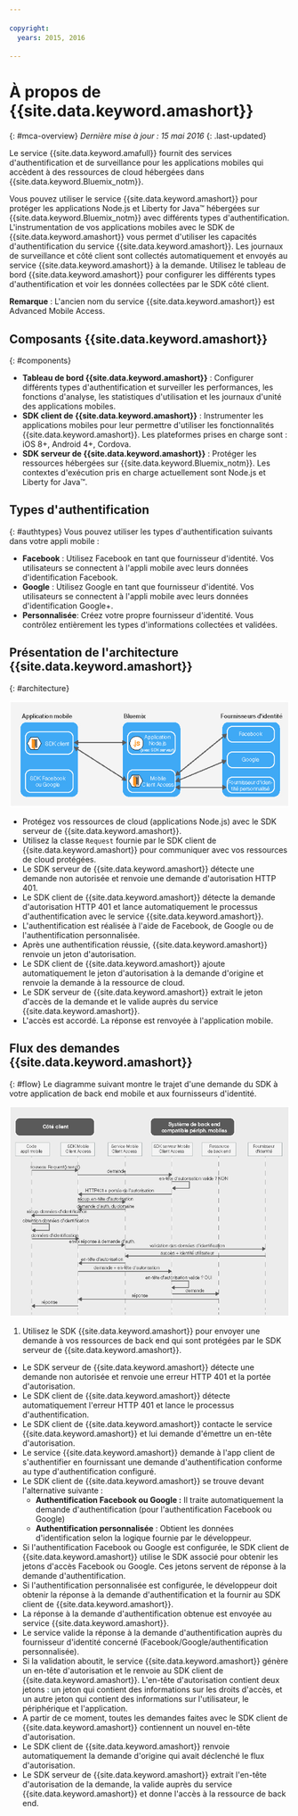 ```yaml
---

copyright:
  years: 2015, 2016

---
```


# À propos de {{site.data.keyword.amashort}}
{: #mca-overview}
*Dernière mise à jour : 15 mai 2016*
{: .last-updated}

Le service {{site.data.keyword.amafull}} fournit des services d'authentification et de surveillance pour les applications mobiles qui accèdent à des ressources de cloud hébergées dans {{site.data.keyword.Bluemix_notm}}.

Vous pouvez utiliser le service {{site.data.keyword.amashort}} pour protéger les applications Node.js et Liberty for Java&trade; hébergées sur {{site.data.keyword.Bluemix_notm}} avec différents types d'authentification. L'instrumentation de vos applications mobiles avec le SDK de {{site.data.keyword.amashort}} vous permet d'utiliser les capacités d'authentification du service {{site.data.keyword.amashort}}. Les journaux de surveillance et côté client sont collectés automatiquement et envoyés au service {{site.data.keyword.amashort}} à la demande. Utilisez le tableau de bord {{site.data.keyword.amashort}} pour configurer les différents types d'authentification et voir les données collectées par le SDK côté client.

**Remarque** : L'ancien nom du service {{site.data.keyword.amashort}} est Advanced Mobile Access.

## Composants {{site.data.keyword.amashort}}
{: #components}

* **Tableau de bord {{site.data.keyword.amashort}}** : Configurer différents types d'authentification et surveiller les performances, les fonctions d'analyse, les statistiques d'utilisation et les journaux d'unité des applications mobiles.
* **SDK client de {{site.data.keyword.amashort}}** : Instrumenter les applications mobiles pour leur permettre d'utiliser les fonctionnalités {{site.data.keyword.amashort}}. Les plateformes prises en charge sont : iOS 8+, Android 4+, Cordova.
* **SDK serveur de {{site.data.keyword.amashort}}** : Protéger les ressources hébergées sur {{site.data.keyword.Bluemix_notm}}. Les contextes d'exécution pris en charge actuellement sont Node.js et Liberty for Java&trade;.

## Types d'authentification
{: #authtypes}
Vous pouvez utiliser les types d'authentification suivants dans votre appli mobile :
* **Facebook** : Utilisez Facebook en tant que fournisseur d'identité. Vos utilisateurs se connectent à l'appli mobile avec leurs données d'identification Facebook.
* **Google** : Utilisez Google en tant que fournisseur d'identité. Vos utilisateurs se connectent à l'appli mobile avec leurs données d'identification Google+.
* **Personnalisée**: Créez votre propre fournisseur d'identité. Vous contrôlez entièrement les types d'informations collectées et validées.

## Présentation de l'architecture {{site.data.keyword.amashort}}
{: #architecture}

![image](images/mca-overview.jpg)

* Protégez vos ressources de cloud (applications Node.js) avec le SDK serveur de {{site.data.keyword.amashort}}.
* Utilisez la classe `Request` fournie par le SDK client de {{site.data.keyword.amashort}} pour communiquer avec vos ressources de cloud protégées.
* Le SDK serveur de {{site.data.keyword.amashort}} détecte une demande non autorisée et renvoie une demande d'autorisation HTTP 401.
* Le SDK client de {{site.data.keyword.amashort}} détecte la demande d'autorisation HTTP 401 et lance automatiquement le processus d'authentification avec le service  {{site.data.keyword.amashort}}.
* L'authentification est réalisée à l'aide de Facebook, de Google ou de l'authentification personnalisée.
* Après une authentification réussie, {{site.data.keyword.amashort}} renvoie un jeton d'autorisation.
* Le SDK client de {{site.data.keyword.amashort}} ajoute automatiquement le jeton d'autorisation à la demande d'origine et renvoie la demande à la ressource de cloud.
* Le SDK serveur de {{site.data.keyword.amashort}} extrait le jeton d'accès de la demande et le valide auprès du service {{site.data.keyword.amashort}}.
* L'accès est accordé.  La réponse est renvoyée à l'application mobile.

## Flux des demandes {{site.data.keyword.amashort}}
{: #flow}
Le diagramme suivant montre le trajet d'une demande du SDK à votre application de back end mobile et aux fournisseurs d'identité.

![image](images/mca-sequence-overview.jpg)

1. Utilisez le SDK {{site.data.keyword.amashort}} pour envoyer une demande à vos ressources de back end qui sont protégées par le SDK serveur de {{site.data.keyword.amashort}}.
* Le SDK serveur de {{site.data.keyword.amashort}} détecte une demande non autorisée et renvoie une erreur HTTP 401 et la portée d'autorisation.
* Le SDK client de {{site.data.keyword.amashort}} détecte automatiquement l'erreur HTTP 401 et lance le processus d'authentification.
* Le SDK client de {{site.data.keyword.amashort}} contacte le service {{site.data.keyword.amashort}} et lui demande d'émettre un en-tête d'autorisation.
* Le service {{site.data.keyword.amashort}} demande à l'app client de s'authentifier en fournissant une demande d'authentification conforme au type d'authentification configuré.
* Le SDK client de {{site.data.keyword.amashort}} se trouve devant l'alternative suivante :
   *  **Authentification Facebook ou Google :** Il traite automatiquement la demande d'authentification (pour l'authentification Facebook ou Google)
   * **Authentification personnalisée** : Obtient les données d'identification selon la logique fournie par le développeur.
* Si l'authentification Facebook ou Google est configurée, le SDK client de {{site.data.keyword.amashort}} utilise le SDK associé pour obtenir les jetons d'accès Facebook ou Google. Ces jetons servent de réponse à la demande d'authentification.
* Si l'authentification personnalisée est configurée, le développeur doit obtenir la réponse à la demande d'authentification et la fournir au SDK client de {{site.data.keyword.amashort}}.
* La réponse à la demande d'authentification obtenue est envoyée au service {{site.data.keyword.amashort}}.
* Le service valide la réponse à la demande d'authentification auprès du fournisseur d'identité concerné (Facebook/Google/authentification personnalisée).
* Si la validation aboutit, le service {{site.data.keyword.amashort}} génère un en-tête d'autorisation et le renvoie au SDK client de {{site.data.keyword.amashort}}. L'en-tête d'autorisation contient deux jetons : un jeton qui contient des informations sur les droits d'accès, et un autre jeton qui contient des informations sur l'utilisateur, le périphérique et l'application.
* A partir de ce moment, toutes les demandes faites avec le SDK client de {{site.data.keyword.amashort}} contiennent un nouvel en-tête d'autorisation.
* Le SDK client de {{site.data.keyword.amashort}} renvoie automatiquement la demande d'origine qui avait déclenché le flux d'autorisation.
* Le SDK serveur de {{site.data.keyword.amashort}} extrait l'en-tête d'autorisation de la demande, la valide auprès du service {{site.data.keyword.amashort}} et donne l'accès à la ressource de back end.
